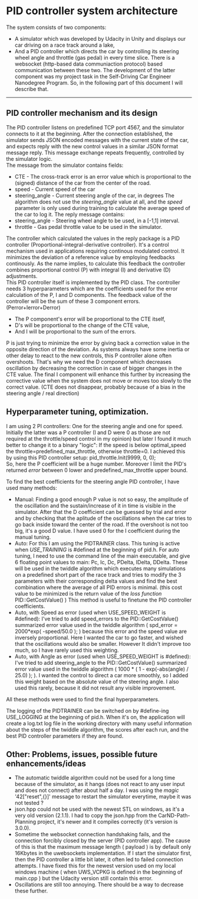 # PID controller system architecture
The system consists of two components:
- A simulator which was developed by Udacity in Unity and displays our car driving on a race track around a lake,
- And a PID controller which directs the car by controlling its steering wheel angle and throttle (gas pedal) in every time slice.
  There is a websocket (http-based data communiaction protocol) based communication between these two. 
The development of the latter component was my project task in the Self-Driving Car Engineer Nanodegree Program. So, in the following part of this document I will describe that.

---

## PID controller mechanism and its design

The PID controller listens on predefined TCP port 4567, and the simulator connects to it at the beginning. 
After the connection established, the simulator sends JSON encoded messages with the current state of the car, and expects reply with the new control values in a similar JSON format message reply. This message exchange repeats frequently, controlled by the simulator logic.      
The message from the simulator contains fields:
- CTE - The cross-track error is an error value which is proportional to the (signed) distance of the car from the center of the road.
- speed - Current speed of the car
- steering_angle - Current steering angle of the car, in degrees
  The algorithm does not use the _steering_angle_ value at all, and the _speed_ parameter is only used during training to calculate the average speed of the car to log it.
The reply message contains:
- steering_angle - Steering wheel angle to be used, in a [-1,1] interval. 
- throttle - Gas pedal throttle value to be used in the simulator.

The controller which calculated the values in the reply package is a PID controller (Proportional-integral-derivative controller). It's a control mechanism used in applications requiring continous modulated control. It minimizes the deviation of a reference value by employing feedbacks continously.
As the name implies, to calculate this feedback the controller combines proportional control (P) with integral (I) and derivative (D) adjustments.   
This PID controller itself is implemented by the PID class. The controller needs 3 hyperparameters which are the coefficients used for the error calculation of the P, I and D components. 
The feedback value of the controller will be the sum of these 3 component errors. (Perror+Ierror+Derror)
- The P component's error will be proportional to the CTE itself,  
- D's will be proportional to the change of the CTE value,
- And I will be proportional to the sum of the errors.

P is just trying to minimize the error by giving back a correction value in the opposite direction of the deviation. As systems always have some inertia or other delay to react to the new controls, this P controller alone often overshoots. That's why we need the D component which decreases oscillation by decreasing the correction in case of bigger changes in the CTE value. 
The final I component will enhance this further by increasing the corrective value when the system does not move or moves too slowly to the correct value. (CTE does not disappear, probably because of a bias in the steering angle / real direction)    

## Hyperparameter tuning, optimization.

I am using 2 PI controllers: One for the steering angle and one for speed. Initially the latter was a P controller (I and D were 0 as those are not required at the throttle/speed control in my opinion) but later I found it much better to change it to a binary "logic": If the speed is below optimal_speed the throttle=predefined_max_throttle, otherwise throttle=0. I achieved this by using this PID controller setup:
        pid_throttle.Init(9999, 0, 0);      
So, here the P coefficient will be a huge number. Moreover I limit the PID's returned _error_ between 0 lower and predefined_max_throttle upper bound.

To find the best coefficients for the steering angle PID controller, I have used many methods:
- Manual: Finding a good enough P value is not so easy, the amplitude of the oscillation and the sustain/increase of it in time is visible in the simulator. After that the D coefficient can be guessed by trial and error and by checking that the aplitude of the oscillations when the car tries to go back inside toward the center of the road. If the overshoot is not too big, it's a good D value. I have used 0 for the I coefficient during the manual tuning.
- Auto: For this I am using the PIDTRAINER class. This tuning is active when _USE_TRAINING_ is #defined at the beginning of pid.h. For auto tuning, I need to use the command line of the main executable, and give 6 floating point values to main: Pc, Ic, Dc, PDelta, IDelta, DDelta. These will be used in the twiddle algorithm which executes many simulations on a predefined short part of the race track and tries to modify the 3 parameters with their corresponding delta values and find the best combination where the average of all PID errors is minimal. (this cost value to be minimized is the return value of the _loss function_ PID::GetCostValue() ) This method is useful to finetune the PID controller coefficients.              
- Auto, with Speed as error (used when USE_SPEED_WEIGHT is #defined): I've tried to add speed_errors to the PID::GetCostValue() summarized error value used in the twiddle algorithm ( spd_error = 2000*exp( -speed/50.0 ); ) because this error and the speed value are inversely proportional. Here I wanted the car to go faster, and wished that the oscillations would also be smaller. However It didn't improve too much, so I have rarely used this weighting. 
- Auto, with Angle as error (used when USE_SPEED_WEIGHT is #defined): I've tried to add steering_angle to the PID::GetCostValue() summarized error value used in the twiddle algorithm ( 1000 * ( 1 - exp(-abs(angle) / 25.0) ); ). I wanted the control to direct a car more smoothly, so I added this weight based on the absolute value of the steering angle. I also used this rarely, because it did not result any visible improvement.

All these methods were used to find the final hyperparameters.  

The logging of the PIDTRAINER can be switched on by #define-ing USE_LOGGING at the beginning of pid.h. When it's on, the application will create a log.txt log file in the working directory with many useful information about the steps of the twiddle algorithm, the scores after each run, and the best PID controller parameters if they are found. 
 
## Other: Problems, issues, possible future enhancements/ideas

* The automatic twiddle algorithm could not be used for a long time because of the simulator, as it hangs (does not react to any user input and does not connect) after about half a day. I was using the _magic_ '42["reset",{}]' message to restart the simulator everytime, maybe it was not tested ? 
* json.hpp could not be used with the newest STL on windows, as it's a very old version (2.1.1). I had to copy the json.hpp from the CarND-Path-Planning project, it's newer and it compiles correctly (it's version is 3.0.0). 
* Sometime the websocket connection handshaking fails, and the connection forcibly closed by the server (PID controller app). The cause of this is that the maximum message length ( payload ) is by default only 16Kbytes in the uwebsockets implementation. If I start the simulator first, then the PID controller a little bit later, it often led to failed connection attempts. I have fixed this for the newest version used on my local windows machine ( when UWS_VCPKG is defined in the beginning of main.cpp ) but the Udacity version still contain this error.      
* Oscillations are still too annoying. There should be a way to decrease these further. 

 
